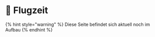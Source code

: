 # 🦋 Flugzeit

{% hint style="warning" %}
Diese Seite befindet sich aktuell noch im Aufbau&#x20;
{% endhint %}
